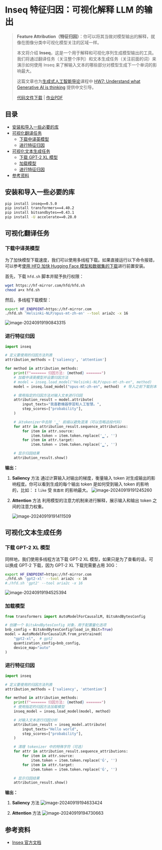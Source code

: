 # Inseq 特征归因：可视化解释 LLM 的输出

> **Feature Attribution（特征归因）**：你可以将其当做对模型输出的解释，就像在图像分类中可视化模型关注的区域一样。
>
> 本文将介绍 **Inseq**，这是一个用于解释和可视化序列生成模型输出的工具。我们将通过翻译任务（关注整个序列）和文本生成任务（关注前面的词）来演示如何使用 Inseq 来了解输入文本的哪些部分对模型生成下一个单词的影响最大。
>
> 这篇文章也为[生成式人工智能导论](https://speech.ee.ntu.edu.tw/~hylee/genai/2024-spring.php)课程中 [HW7: Understand what Generative AI is thinking](https://colab.research.google.com/drive/1Xnz0GHC0yWO2Do0aAYBCq9zL45lbiRjM?usp=sharing#scrollTo=UFOUfh2k1jFN) 提供中文引导。
>
> [代码文件下载](https://github.com/Hoper-J/LLM-Guide-and-Demos-zh_CN/blob/master/Demos/10.%20Inseq：可视化解释LLM的输出.ipynb) | [作业PDF](https://github.com/Hoper-J/LLM-Guide-and-Demos-zh_CN/blob/master/GenAI_PDF/HW7.pdf)

## 目录

- [安装和导入一些必要的库](#安装和导入一些必要的库)
- [可视化翻译任务](#可视化翻译任务)
  - [下载中译英模型](#下载中译英模型)
  - [进行特征归因](#进行特征归因)
- [可视化文本生成任务](#可视化文本生成任务)
  - [下载 GPT-2 XL 模型](#下载-gpt-2-xl-模型)
  - [加载模型](#加载模型)
  - [进行特征归因](#进行特征归因)
- [参考资料](#参考资料)

## 安装和导入一些必要的库

```bash
pip install inseq==0.5.0
pip install transformers==4.40.2
pip install bitsandbytes==0.43.1
pip install -U accelerate==0.28.0
```

## 可视化翻译任务

### 下载中译英模型

为了加快模型下载速度，我们可以使用多线程下载。如果直接运行以下命令报错，可以参考[使用 HFD 加快 Hugging Face 模型和数据集的下载](https://github.com/Hoper-J/LLM-Guide-and-Demos-zh_CN/blob/master/a.%20使用%20HFD%20加快%20Hugging%20Face%20模型和数据集的下载.md)进行前置安装。

首先，下载 `hfd.sh` 脚本并赋予执行权限：

```bash
wget https://hf-mirror.com/hfd/hfd.sh
chmod a+x hfd.sh
```

然后，多线程下载模型：

```bash
export HF_ENDPOINT=https://hf-mirror.com
./hfd.sh 'Helsinki-NLP/opus-mt-zh-en' --tool aria2c -x 16
```

![image-20240919190843315]( ./assets/image-20240919190843315.png)

### 进行特征归因

```python
import inseq

# 定义要使用的归因方法列表
attribution_methods = ['saliency', 'attention']

for method in attribution_methods:
    print(f"======= 归因方法: {method} =======")
    # 加载中译英模型并设置归因方法
    # model = inseq.load_model("Helsinki-NLP/opus-mt-zh-en", method)
    model = inseq.load_model("opus-mt-zh-en", method)  # 导入之前下载到本地的模型

    # 使用指定的归因方法对输入文本进行归因
    attribution_result = model.attribute(
        input_texts="我喜歡機器學習和人工智慧。",
        step_scores=["probability"],
    )

    # 从tokenizer中去除 '▁' 前缀以避免混淆（可以忽略这段代码）
    for attr in attribution_result.sequence_attributions:
        for item in attr.source:
            item.token = item.token.replace('▁', '')
        for item in attr.target:
            item.token = item.token.replace('▁', '')

    # 显示归因结果
    attribution_result.show()
```

**输出：**

1. **Saliency** 方法
   通过计算输入对输出的梯度，衡量输入 token 对生成输出的影响程度。你可以看到生成的每个输出 token 是如何受到输入 token 的影响的，比如： `I` `like` 受 `我喜欢` 的影响最大。
   ![image-20240919191245260]( ./assets/image-20240919191245260.png)

2. **Attention** 方法
   利用模型的注意力机制来进行解释，展示输入和输出 token 之间的注意力权重。

   ![image-20240919191411509]( ./assets/image-20240919191411509.png)

## 可视化文本生成任务

### 下载 GPT-2 XL 模型

同样地，我们使用多线程方法下载 GPT-2 XL 模型，如果只是为了查看的话，可以换成 GPT-2 下载，因为 GPT-2 XL 下载完需要占用 30G：

```bash
export HF_ENDPOINT=https://hf-mirror.com
./hfd.sh 'gpt2-xl' --tool aria2c -x 16
#./hfd.sh 'gpt2' --tool aria2c -x 16
```

![image-20240919194525394]( ./assets/image-20240919194525394.png)

### 加载模型

```python
from transformers import AutoModelForCausalLM, BitsAndBytesConfig

# 创建一个 BitsAndBytesConfig 对象，用于配置量化选项
bnb_config = BitsAndBytesConfig(load_in_8bit=True)
model = AutoModelForCausalLM.from_pretrained(
    "gpt2-xl",  # gpt2
    quantization_config=bnb_config,
    device_map="auto"
)
```

### 进行特征归因

```python
import inseq

# 定义要使用的归因方法列表
attribution_methods = ['saliency', 'attention']

for method in attribution_methods:
    print(f"======= 归因方法: {method} =======")
    # 使用指定的归因方法加载模型
    inseq_model = inseq.load_model(model, method)

    # 对输入文本进行归因分析
    attribution_result = inseq_model.attribute(
        input_texts="Hello world",
        step_scores=["probability"],
    )

    # 清理 tokenizer 中的特殊字符（可选）
    for attr in attribution_result.sequence_attributions:
        for item in attr.source:
            item.token = item.token.replace('Ġ', '')
        for item in attr.target:
            item.token = item.token.replace('Ġ', '')

    # 显示归因结果
    attribution_result.show()
```

**输出：**

1. **Saliency** 方法
   ![image-20240919194633424]( ./assets/image-20240919194633424.png)

2. **Attention** 方法
   ![image-20240919194730663]( ./assets/image-20240919194730663.png)

## 参考资料

- [Inseq 官方文档](https://inseq.readthedocs.io/)